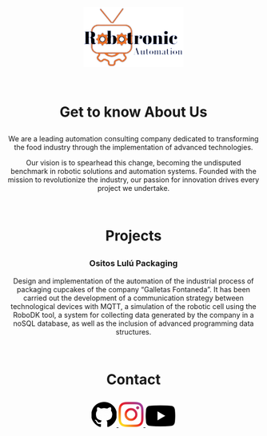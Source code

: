 <p align = "center">
	<img src="./assets/images/logo2_sin_fondo.png" width="200px">
</p>
<br>
<h1 align="center">
	<p> Get to know About Us </p>	
</h1>
<p align = "center">We are a leading automation consulting company dedicated to transforming the food industry through the implementation of advanced technologies.</p>

<p align = "center">Our vision is to spearhead this change, becoming the undisputed benchmark in robotic solutions and automation systems. Founded with the mission to revolutionize the industry, our passion for innovation drives every project we undertake.</p>

<br>

<h1 align="center">
	<p> Projects </p>	
</h1>
<h3 align="center">
	<p> Ositos Lulú Packaging </p>
</h3>

<p align = "center">Design and implementation of the automation of the industrial process of packaging cupcakes of the company “Galletas Fontaneda”. It has been carried out the development of a communication strategy between technological devices with MQTT, a simulation of the robotic cell using the RoboDK tool, a system for collecting data generated by the company in a noSQL database, as well as the inclusion of advanced programming data structures.</p>

<br>

<h1 align="center">
	<p> Contact </p>	
</h1>

<p align = "center">
	<a href="https://github.com/Robotronic-Automation">
        <img src="./assets/images/github_logo.jpg" alt="GitHub Logo" width="50px">
        </a>
	<a href="https://www.instagram.com/robotronicautomation/">
	<img src="./assets/images/instagram_logo.png" alt="Instagram Logo" width="50px"> 
        </a>
	<a href="https://www.youtube.com/@RobotronicAutomation">
	<img src="./assets/images/youtube_logo.png" alt="Youtube Logo" width="60px"> 
        </a>
</p>
